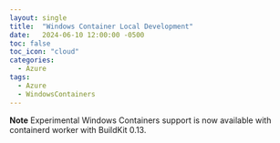 ```yaml
---
layout: single
title:  "Windows Container Local Development"
date:   2024-06-10 12:00:00 -0500
toc: false
toc_icon: "cloud"
categories:
  - Azure
tags:
  - Azure
  - WindowsContainers
---
```


**Note**
Experimental Windows Containers support is now available with containerd worker with BuildKit 0.13. 